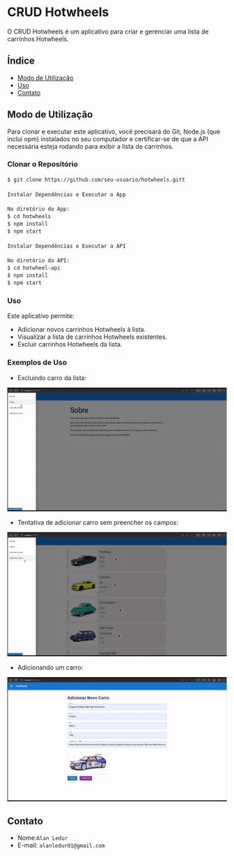 # CRUD Hotwheels

O CRUD Hotwheels é um aplicativo para criar e gerenciar uma lista de carrinhos Hotwheels.

## Índice

- [Modo de Utilização](#modo-de-utilização)
- [Uso](#uso)
- [Contato](#contato)

## Modo de Utilização

Para clonar e executar este aplicativo, você precisará do Git, Node.js (que inclui npm) instalados no seu computador e certificar-se de que a API necessária esteja rodando para exibir a lista de carrinhos.

### Clonar o Repositório

```bash
$ git clone https://github.com/seu-usuario/hotwheels.gitt

Instalar Dependências e Executar o App

No diretório do App:
$ cd hotwheels
$ npm install
$ npm start

Instalar Dependências e Executar a API

No diretório da API:
$ cd hotwheel-api
$ npm install
$ npm start
```



### Uso

Este aplicativo permite:

- Adicionar novos carrinhos Hotwheels à lista.
- Visualizar a lista de carrinhos Hotwheels existentes.
- Excluir carrinhos Hotwheels da lista.

### Exemplos de Uso

- Excluindo carro da lista:

  
 ![Demonstração em GIF](hotwheels/src/img/gif1.gif)
  

- Tentativa de adicionar carro sem preencher os campos:
  
 ![Demonstração em GIF](hotwheels/src/img/gif2.gif)



- Adicionando um carro:
  
![Demonstração em GIF](hotwheels/src/img/gif3.gif)

## Contato

- Nome:`Alan Ledur` 
- E-mail: `alanledur01@gmail.com`
